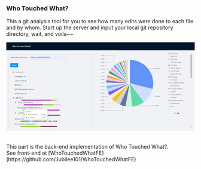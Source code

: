 ### Who Touched What?


This a git analysis tool for you to see how many edits were done to each file and by whom. Start up the server and input your local git repository directory, wait, and voila~~

![Home page](https://github.com/Jubilee101/WhoTouchedWhat/blob/main/img/demo.png)

<br />
This part is the back-end implementation of Who Touched What?. 
<br />
See front-end at [WhoTouchedWhatFE](https://github.com/Jubilee101/WhoTouchedWhatFE)




